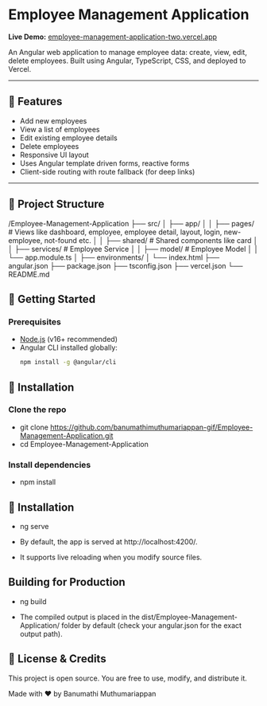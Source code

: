 # Employee Management Application

**Live Demo:** [employee-management-application-two.vercel.app](https://employee-management-application-two.vercel.app)  

An Angular web application to manage employee data: create, view, edit, delete employees. Built using Angular, TypeScript, CSS, and deployed to Vercel.

---

## 🧰 Features

- Add new employees  
- View a list of employees  
- Edit existing employee details  
- Delete employees  
- Responsive UI layout  
- Uses Angular template driven forms, reactive forms  
- Client-side routing with route fallback (for deep links)  

---

## 📁 Project Structure

/Employee-Management-Application
├── src/
│ ├── app/
│ │ ├── pages/ # Views like dashboard, employee, employee detail, layout, login, new-employee, not-found etc.
│ │ ├── shared/ # Shared components like card
│ │ ├── services/ # Employee Service
│ │ ├── model/ # Employee Model
│ │ └── app.module.ts
│ ├── environments/
│ └── index.html
├── angular.json
├── package.json
├── tsconfig.json
├── vercel.json
└── README.md

## 🚀 Getting Started

### Prerequisites

- [Node.js](https://nodejs.org) (v16+ recommended)  
- Angular CLI installed globally:  
  ```bash
  npm install -g @angular/cli

## 🚀 Installation

### Clone the repo
- git clone https://github.com/banumathimuthumariappan-gif/Employee-Management-Application.git
- cd Employee-Management-Application

### Install dependencies
- npm install

## 🚀 Installation
- ng serve

- By default, the app is served at http://localhost:4200/. 
- It supports live reloading when you modify source files.

## Building for Production
- ng build

- The compiled output is placed in the dist/Employee-Management-Application/ folder by default (check your angular.json for the exact output path).

## 📄 License & Credits

This project is open source. You are free to use, modify, and distribute it.

Made with ❤️ by Banumathi Muthumariappan
